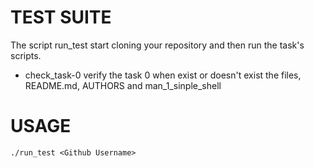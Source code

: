 # TEST SUITE
The script run_test start cloning your repository and then run the task's scripts.
- check_task-0 verify the task 0 when exist or doesn't exist  the files, README.md, AUTHORS and man_1_sinple_shell

# USAGE 
```./run_test <Github Username>```

